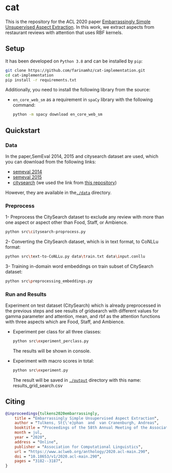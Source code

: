 # cat

This is the repository for the ACL 2020 paper [Embarrassingly Simple Unsupervised Aspect Extraction](https://www.aclweb.org/anthology/2020.acl-main.290/).
In this work, we extract aspects from restaurant reviews with attention that uses RBF kernels.

## Setup
It has been developed on `Python 3.8` and can be installed by `pip`:

```bash
git clone https://github.com/farinamhz/cat-implementation.git
cd cat-implementation
pip install -r requirements.txt
```
Additionally, you need to install the following library from the source:
- ``en_core_web_sm`` as a requirement in ``spaCy`` library with the following command:
  
  ```bash
  python -m spacy download en_core_web_sm
  ```

## Quickstart

### Data

In the paper,SemEval 2014, 2015 and citysearch dataset are used, which you can download from the following links:

* [semeval 2014](http://alt.qcri.org/semeval2014/task4/)
* [semeval 2015](http://alt.qcri.org/semeval2015/task12/)
* [citysearch](https://www.cs.cmu.edu/~mehrbod/RR/) (we used the link from [this repository](https://github.com/ruidan/Unsupervised-Aspect-Extraction))
 
 However, they are available in the[`./data`](./data) directory.


### Preprocess

1- Preprocess the CitySearch dataset to exclude any review with more than one aspect or aspect other than Food, Staff, or Ambience.
```bash
python src\citysearch-proprocess.py
```
2- Converting the CitySearch dataset, which is in text format, to CoNLLu format:
```bash
python src\text-to-CoNLLu.py data\train.txt data\input.conllu
```
3- Training in-domain word embeddings on train subset of CitySearch dataset:
```bash
python src\preprocessing_embeddings.py
```

### Run and Results
Experiment on test dataset (CitySearch) which is already preprocessed in the previous steps and see results of gridsearch with different values for gamma parameter and attention, mean, and rbf as the attention functions with three aspects which are Food, Staff, and Ambience.

- Experiment per class for all three classes:
    ```bash
    python src\experiment_perclass.py
    ```
  The results will be shown in console.

- Experiment with macro scores in total:
    ```bash
    python src\experiment.py
    ```
  The result will be saved in [`./output`](./output) directory with this name: results_grid_search.csv

## Citing

```bibtex
@inproceedings{tulkens2020embarrassingly,
    title = "Embarrassingly Simple Unsupervised Aspect Extraction",
    author = "Tulkens, St{\'e}phan  and  van Cranenburgh, Andreas",
    booktitle = "Proceedings of the 58th Annual Meeting of the Association for Computational Linguistics",
    month = jul,
    year = "2020",
    address = "Online",
    publisher = "Association for Computational Linguistics",
    url = "https://www.aclweb.org/anthology/2020.acl-main.290",
    doi = "10.18653/v1/2020.acl-main.290",
    pages = "3182--3187",
}
```